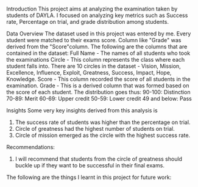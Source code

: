 Introduction
This project aims at analyzing the examination taken by students of DAYLA. I focused on analyzing key metrics such as Success rate, Percentage on trial, and grade distribution among students.

Data Overview
The dataset used in this project was entered by me. Every student were matched to their exams score. Column like "Grade" was derived from the "Score"column. The following are the columns that are contained in the dataset:
Full Name - The names of all students who took the examinations
Circle - This column represents the class where each student falls into. There are 10 circles in the dataset - Vision, Mission, Excellence, Influence, Exploit, Greatness, Success, Impact, Hope, Knowledge.
Score - This column recorded the score of all students in the examination.
Grade - This is a derived column that was formed based on the score of each student. The distribution goes thus:
90-100: Distinction
70-89: Merit
60-69: Upper credit
50-59: Lower credit
49 and below: Pass

Insights
Some very key insights derived from this analysis is
1. The success rate of students was higher than the percentage on trial.
2. Circle of greatness had the highest number of students on trial.
3. Circle of mission emerged as the circle with the highest success rate.

Recommendations:
1. I will recommend that students from the circle of greatness should buckle up if they want to be successful in their final exams.

The following are the things I learnt in this project for future work:
